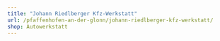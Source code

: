 ```yaml
---
title: "Johann Riedlberger Kfz-Werkstatt"
url: /pfaffenhofen-an-der-glonn/johann-riedlberger-kfz-werkstatt/
shop: Autowerkstatt
---
```

